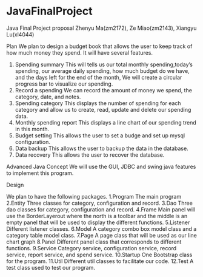 # JavaFinalProject



Java Final Project proposal
Zhenyu Ma(zm2172), Ze Miao(zm2143), Xiangyu Lu(xl4044)

Plan
We plan to design a budget book that allows the user to keep track of how much money they spend. It will have several features.
1. Spending summary
This will tells us our total monthly spending,today’s spending, our average daily spending, how much budget do we have, and the days left for the end of the month, We will create a circular progress bar to visualize our spending.
2. Record a spending
We can record the amount of money we spend, the category, date, and notes.
3. Spending category
This displays the number of spending for each category and allow us to create, read, update and delete our spending data.
4. Monthly spending report
This displays a line chart of our spending trend in this month.
5. Budget setting
This allows the user to set a budge and set up mysql configuration.
6. Data backup
This allows the user to backup the data in the database.
7. Data recovery
This allows the user to recover the database.

Advanced Java Concept
We will use the GUI, JDBC and swing java features to implement this program.












Design

We plan to have the following packages. 
1.Program
The main program
2.Entity
Three classes for category, configuration and record.
3.Dao
Three dao classes for category, configuration and record.
4.Frame
Main panel will use the BorderLayerout where the north is a toolbar and the middle is an empty panel that will be used to display the different functions.
5.Listener
Different listener classes.
6.Model
A category combo box model class and a category table model class.
7.Page
A page class that will be used as our line chart graph
8.Panel
Different panel class that corresponds to different functions. 
9.Service
Category service, configuration service, record service, report service, and spend service.
10.Startup
One Bootstrap class for the program.
11.Util
Different util classes to facilitate our code.
12.Test
A test class used to test our program.





